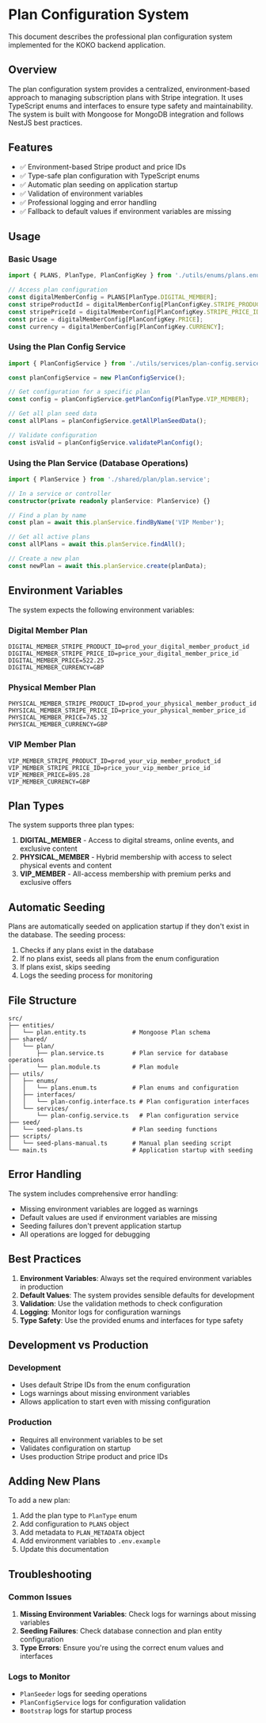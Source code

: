 # Plan Configuration System

This document describes the professional plan configuration system implemented for the KOKO backend application.

## Overview

The plan configuration system provides a centralized, environment-based approach to managing subscription plans with Stripe integration. It uses TypeScript enums and interfaces to ensure type safety and maintainability. The system is built with Mongoose for MongoDB integration and follows NestJS best practices.

## Features

- ✅ Environment-based Stripe product and price IDs
- ✅ Type-safe plan configuration with TypeScript enums
- ✅ Automatic plan seeding on application startup
- ✅ Validation of environment variables
- ✅ Professional logging and error handling
- ✅ Fallback to default values if environment variables are missing

## Usage

### Basic Usage

```typescript
import { PLANS, PlanType, PlanConfigKey } from './utils/enums/plans.enum';

// Access plan configuration
const digitalMemberConfig = PLANS[PlanType.DIGITAL_MEMBER];
const stripeProductId = digitalMemberConfig[PlanConfigKey.STRIPE_PRODUCT_ID];
const stripePriceId = digitalMemberConfig[PlanConfigKey.STRIPE_PRICE_ID];
const price = digitalMemberConfig[PlanConfigKey.PRICE];
const currency = digitalMemberConfig[PlanConfigKey.CURRENCY];
```

### Using the Plan Config Service

```typescript
import { PlanConfigService } from './utils/services/plan-config.service';

const planConfigService = new PlanConfigService();

// Get configuration for a specific plan
const config = planConfigService.getPlanConfig(PlanType.VIP_MEMBER);

// Get all plan seed data
const allPlans = planConfigService.getAllPlanSeedData();

// Validate configuration
const isValid = planConfigService.validatePlanConfig();
```

### Using the Plan Service (Database Operations)

```typescript
import { PlanService } from './shared/plan/plan.service';

// In a service or controller
constructor(private readonly planService: PlanService) {}

// Find a plan by name
const plan = await this.planService.findByName('VIP Member');

// Get all active plans
const allPlans = await this.planService.findAll();

// Create a new plan
const newPlan = await this.planService.create(planData);
```

## Environment Variables

The system expects the following environment variables:

### Digital Member Plan
```env
DIGITAL_MEMBER_STRIPE_PRODUCT_ID=prod_your_digital_member_product_id
DIGITAL_MEMBER_STRIPE_PRICE_ID=price_your_digital_member_price_id
DIGITAL_MEMBER_PRICE=522.25
DIGITAL_MEMBER_CURRENCY=GBP
```

### Physical Member Plan
```env
PHYSICAL_MEMBER_STRIPE_PRODUCT_ID=prod_your_physical_member_product_id
PHYSICAL_MEMBER_STRIPE_PRICE_ID=price_your_physical_member_price_id
PHYSICAL_MEMBER_PRICE=745.32
PHYSICAL_MEMBER_CURRENCY=GBP
```

### VIP Member Plan
```env
VIP_MEMBER_STRIPE_PRODUCT_ID=prod_your_vip_member_product_id
VIP_MEMBER_STRIPE_PRICE_ID=price_your_vip_member_price_id
VIP_MEMBER_PRICE=895.28
VIP_MEMBER_CURRENCY=GBP
```

## Plan Types

The system supports three plan types:

1. **DIGITAL_MEMBER** - Access to digital streams, online events, and exclusive content
2. **PHYSICAL_MEMBER** - Hybrid membership with access to select physical events and content
3. **VIP_MEMBER** - All-access membership with premium perks and exclusive offers

## Automatic Seeding

Plans are automatically seeded on application startup if they don't exist in the database. The seeding process:

1. Checks if any plans exist in the database
2. If no plans exist, seeds all plans from the enum configuration
3. If plans exist, skips seeding
4. Logs the seeding process for monitoring

## File Structure

```
src/
├── entities/
│   └── plan.entity.ts             # Mongoose Plan schema
├── shared/
│   └── plan/
│       ├── plan.service.ts        # Plan service for database operations
│       └── plan.module.ts         # Plan module
├── utils/
│   ├── enums/
│   │   └── plans.enum.ts          # Plan enums and configuration
│   ├── interfaces/
│   │   └── plan-config.interface.ts # Plan configuration interfaces
│   └── services/
│       └── plan-config.service.ts   # Plan configuration service
├── seed/
│   └── seed-plans.ts              # Plan seeding functions
├── scripts/
│   └── seed-plans-manual.ts       # Manual plan seeding script
└── main.ts                        # Application startup with seeding
```

## Error Handling

The system includes comprehensive error handling:

- Missing environment variables are logged as warnings
- Default values are used if environment variables are missing
- Seeding failures don't prevent application startup
- All operations are logged for debugging

## Best Practices

1. **Environment Variables**: Always set the required environment variables in production
2. **Default Values**: The system provides sensible defaults for development
3. **Validation**: Use the validation methods to check configuration
4. **Logging**: Monitor logs for configuration warnings
5. **Type Safety**: Use the provided enums and interfaces for type safety

## Development vs Production

### Development
- Uses default Stripe IDs from the enum configuration
- Logs warnings about missing environment variables
- Allows application to start even with missing configuration

### Production
- Requires all environment variables to be set
- Validates configuration on startup
- Uses production Stripe product and price IDs

## Adding New Plans

To add a new plan:

1. Add the plan type to `PlanType` enum
2. Add configuration to `PLANS` object
3. Add metadata to `PLAN_METADATA` object
4. Add environment variables to `.env.example`
5. Update this documentation

## Troubleshooting

### Common Issues

1. **Missing Environment Variables**: Check logs for warnings about missing variables
2. **Seeding Failures**: Check database connection and plan entity configuration
3. **Type Errors**: Ensure you're using the correct enum values and interfaces

### Logs to Monitor

- `PlanSeeder` logs for seeding operations
- `PlanConfigService` logs for configuration validation
- `Bootstrap` logs for startup process
